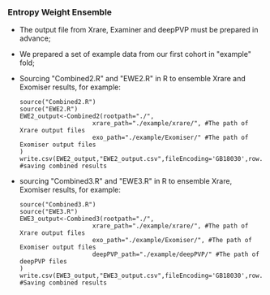 ### Entropy Weight Ensemble

* The output file from Xrare, Examiner and deepPVP must be prepared in advance;

* We prepared a set of example data from our first cohort in "example" fold;

* Sourcing "Combined2.R" and "EWE2.R" in R to ensemble Xrare and Exomiser results, for example:

  ~~~
  source("Combined2.R")
  source("EWE2.R")
  EWE2_output<-Combined2(rootpath="./", 
                      xrare_path="./example/xrare/", #The path of Xrare output files
                      exo_path="./example/Exomiser/" #The path of Exomiser output files
  )
  write.csv(EWE2_output,"EWE2_output.csv",fileEncoding='GB18030',row.names=FALSE) #saving combined results
  ~~~

* sourcing "Combined3.R" and "EWE3.R" in R to ensemble Xrare, Exomiser results, for example:

  ~~~
  source("Combined3.R")
  source("EWE3.R")
  EWE3_output<-Combined3(rootpath="./", 
                      xrare_path="./example/xrare/", #The path of Xrare output files
                      exo_path="./example/Exomiser/", #The path of Exomiser output files
                      deepPVP_path="./example/deepPVP/" #The path of deepPVP files
  )
  write.csv(EWE3_output,"EWE3_output.csv",fileEncoding='GB18030',row.names=FALSE) #Saving combined results
  ~~~

  
